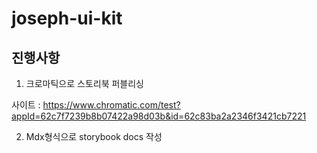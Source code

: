 # joseph-ui-kit

## 진행사항

1. 크로마틱으로 스토리북 퍼블리싱

사이트 : https://www.chromatic.com/test?appId=62c7f7239b8b07422a98d03b&id=62c83ba2a2346f3421cb7221

2. Mdx형식으로 storybook docs 작성
